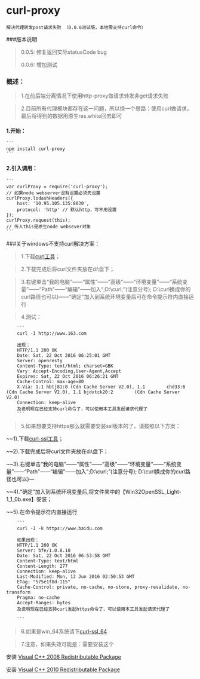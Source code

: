 # curl-proxy
	解决代理转发post请求失败 （0.0.6测试版，本地需支持curl命令）

###版本说明
> 0.0.5: 修复返回实际statusCode  bug
> 
> 0.0.6: 增加测试

### 概述：
> 1.在前后端分离情况下使用http-proxy做请求转发非get请求失败

> 2.目前所有代理模块都存在这一问题，所以换一个思路：使用curl做请求，最后将得到的数据用原生res.white回去即可

#### 1.开始：

	```
	npm install curl-proxy
	```
#### 2.引入调用：

	```
	var curlProxy = require('curl-proxy');
	// 如果node webserver没有设置必须先设置
	curlProxy.lodashHeaders({
        host: '10.95.105.135:8030',
        protocol: 'http' // 默认http，可不用设置
    });
	curlProxy.request(this);
	// 传入this是原生node websever对象
	```
	
###关于windows不支持curl解决方案：
> 1.下载[curl工具](https://pan.baidu.com/s/1mhH0SGC)；

> 2.下载完成后将curl文件夹放在d:\盘下；

> 3.右键单击“我的电脑”——“属性”——“高级”——“环境变量”——“系统变量”——“Path”——“编辑”——加入“;D:\curl;”(注意分号); D:\curl换成你的curl路径也可以)——“确定”加入到系统环境变量后可在命令提示符内直接运行

> 4.测试：
		
		```
		curl -I http://www.163.com
		
		出现：
		HTTP/1.1 200 OK
		Date: Sat, 22 Oct 2016 06:25:01 GMT
		Server: openresty
		Content-Type: text/html; charset=GBK
		Vary: Accept-Encoding,User-Agent,Accept
		Expires: Sat, 22 Oct 2016 06:26:21 GMT
		Cache-Control: max-age=80
		X-Via: 1.1 hbtj81:0 (Cdn Cache Server V2.0), 1.1 		chd33:6 (Cdn Cache Server V2.0), 1.1 bjdxtck20:2 		(Cdn Cache Server V2.0)
		Connection: keep-alive
		及说明现在已经支持curl命令了，可以使用本工具发起请求代理了
		```
		
>5.如果想要支持https那么就需要安装ssl版本的了，请按照以下方案：
	
~~1).下载[curl-ssl工具](https://pan.baidu.com/s/1o8vsyjK)；

~~2).下载完成后将curl文件夹放在d:\盘下；

~~3).右键单击“我的电脑”——“属性”——“高级”——“环境变量”——“系统变量”——“Path”——“编辑”——加入“;D:\curl;”(注意分号); D:\curl换成你的curl路径也可以)—

~~4).“确定”加入到系统环境变量后,将文件夹中的【Win32OpenSSL_Light-1_1_0b.exe】安装；

~~5).在命令提示符内直接运行
		
		```
		curl -I -k https://www.baidu.com
		
		如果出现：
		HTTP/1.1 200 OK
		Server: bfe/1.0.8.18
		Date: Sat, 22 Oct 2016 06:53:58 GMT
		Content-Type: text/html
		Content-Length: 277
		Connection: keep-alive
		Last-Modified: Mon, 13 Jun 2016 02:50:53 GMT
		ETag: "575e1f8d-115"
		Cache-Control: private, no-cache, no-store, proxy-revalidate, no-transform
		Pragma: no-cache
		Accept-Ranges: bytes
		及说明现在已经支持curl发起https命令了，可以使用本工具发起请求代理了

		```
		
>6.如果是win_64系统请下[curl-ssl_64](https://pan.baidu.com/s/1eS6xZcY)

>7.注意，如果失效可能是：需要安装这个

安装 [Visual C++ 2008 Redistributable Package](http://www.microsoft.com/en-us/download/details.aspx?id=15336)

安装 [Visual C++ 2010 Redistributable Package](http://www.microsoft.com/en-us/download/details.aspx?id=14632)